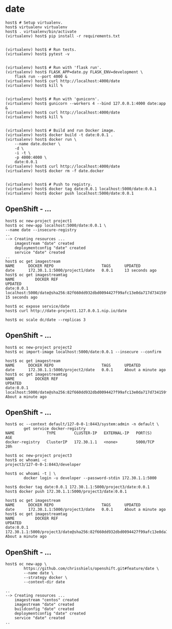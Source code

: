 # date

    host$ # Setup virtualenv.
    host$ virtualenv virtualenv
    host$ . virtualenv/bin/activate
    (virtualenv) host$ pip install -r requirements.txt


    (virtualenv) host$ # Run tests.
    (virtualenv) host$ pytest -v


    (virtualenv) host$ # Run with 'flask run'.
    (virtualenv) host$ FLASK_APP=date.py FLASK_ENV=development \
        flask run --port 4000 &
    (virtualenv) host$ curl http://localhost:4000/date
    (virtualenv) host$ kill %


    (virtualenv) host$ # Run with 'gunicorn'.
    (virtualenv) host$ gunicorn --workers 4 --bind 127.0.0.1:4000 date:app &
    (virtualenv) host$ curl http://localhost:4000/date
    (virtualenv) host$ kill %


    (virtualenv) host$ # Build and run Docker image.
    (virtualenv) host$ docker build -t date:0.0.1 .
    (virtualenv) host$ docker run \
        --name date.docker \
        -d \
        -i -t \
        -p 4000:4000 \
        date:0.0.1
    (virtualenv) host$ curl http://localhost:4000/date
    (virtualenv) host$ docker rm -f date.docker


    (virtualenv) host$ # Push to registry.
    (virtualenv) host$ docker tag date:0.0.1 localhost:5000/date:0.0.1
    (virtualenv) host$ docker push localhost:5000/date:0.0.1


## OpenShift - ...

    host$ oc new-project project1
    host$ oc new-app localhost:5000/date:0.0.1 \
	--name date --insecure-registry
    ..
    --> Creating resources ...
        imagestream "date" created
        deploymentconfig "date" created
        service "date" created
    ..
    host$ oc get imagestream
    NAME      DOCKER REPO                     TAGS      UPDATED
    date      172.30.1.1:5000/project1/date   0.0.1     13 seconds ago
    host$ oc get imagestreamtag
    NAME         DOCKER REF                                                                                    UPDATED
    date:0.0.1   localhost:5000/date@sha256:82f660dd932dbd0094427f99afc13e0da717d734159fc431c651acc2f66fe7a6   15 seconds ago

    host$ oc expose service/date
    host$ curl http://date-project1.127.0.0.1.nip.io/date

    host$ oc scale dc/date --replicas 3


## OpenShift - ...

    host$ oc new-project project2
    host$ oc import-image localhost:5000/date:0.0.1 --insecure --confirm

    host$ oc get imagestream
    NAME      DOCKER REPO                     TAGS      UPDATED
    date      172.30.1.1:5000/project2/date   0.0.1     About a minute ago
    host$ oc get imagestreamtag
    NAME         DOCKER REF                                                                                    UPDATED
    date:0.0.1   localhost:5000/date@sha256:82f660dd932dbd0094427f99afc13e0da717d734159fc431c651acc2f66fe7a6   About a minute ago


## OpenShift - ...

    host$ oc --context default/127-0-0-1:8443/system:admin -n default \
            get service docker-registry
    NAME              TYPE        CLUSTER-IP   EXTERNAL-IP   PORT(S)    AGE
    docker-registry   ClusterIP   172.30.1.1   <none>        5000/TCP   20h

    host$ oc new-project project3
    host$ oc whoami -c
    project3/127-0-0-1:8443/developer

    host$ oc whoami -t | \
            docker login -u developer --password-stdin 172.30.1.1:5000

    host$ docker tag date:0.0.1 172.30.1.1:5000/project3/date:0.0.1
    host$ docker push 172.30.1.1:5000/project3/date:0.0.1

    host$ oc get imagestream
    NAME      DOCKER REPO                     TAGS      UPDATED
    date      172.30.1.1:5000/project3/date   0.0.1     About a minute ago
    host$ oc get imagestreamtag
    NAME         DOCKER REF                                                                                              UPDATED
    date:0.0.1   172.30.1.1:5000/project3/date@sha256:82f660dd932dbd0094427f99afc13e0da717d734159fc431c651acc2f66fe7a6   About a minute ago


## OpenShift - ...

    host$ oc new-app \
            https://github.com/chrisshiels/openshift.git#feature/date \
            --name date \
            --strategy docker \
            --context-dir date

    ..
    --> Creating resources ...
        imagestream "centos" created
        imagestream "date" created
        buildconfig "date" created
        deploymentconfig "date" created
        service "date" created
    ..
